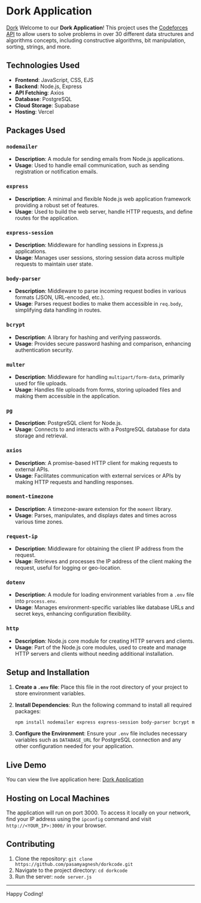 # Dork Application

[Dork](D:/dork.png)
Welcome to our **Dork Application**! This project uses the [Codeforces API](https://codeforces.com/apiHelp) to allow users to solve problems in over 30 different data structures and algorithms concepts, including constructive algorithms, bit manipulation, sorting, strings, and more.

## Technologies Used

- **Frontend**: JavaScript, CSS, EJS
- **Backend**: Node.js, Express
- **API Fetching**: Axios
- **Database**: PostgreSQL
- **Cloud Storage**: Supabase
- **Hosting**: Vercel

## Packages Used

### `nodemailer`
- **Description**: A module for sending emails from Node.js applications.
- **Usage**: Used to handle email communication, such as sending registration or notification emails.

### `express`
- **Description**: A minimal and flexible Node.js web application framework providing a robust set of features.
- **Usage**: Used to build the web server, handle HTTP requests, and define routes for the application.

### `express-session`
- **Description**: Middleware for handling sessions in Express.js applications.
- **Usage**: Manages user sessions, storing session data across multiple requests to maintain user state.

### `body-parser`
- **Description**: Middleware to parse incoming request bodies in various formats (JSON, URL-encoded, etc.).
- **Usage**: Parses request bodies to make them accessible in `req.body`, simplifying data handling in routes.

### `bcrypt`
- **Description**: A library for hashing and verifying passwords.
- **Usage**: Provides secure password hashing and comparison, enhancing authentication security.

### `multer`
- **Description**: Middleware for handling `multipart/form-data`, primarily used for file uploads.
- **Usage**: Handles file uploads from forms, storing uploaded files and making them accessible in the application.

### `pg`
- **Description**: PostgreSQL client for Node.js.
- **Usage**: Connects to and interacts with a PostgreSQL database for data storage and retrieval.

### `axios`
- **Description**: A promise-based HTTP client for making requests to external APIs.
- **Usage**: Facilitates communication with external services or APIs by making HTTP requests and handling responses.

### `moment-timezone`
- **Description**: A timezone-aware extension for the `moment` library.
- **Usage**: Parses, manipulates, and displays dates and times across various time zones.

### `request-ip`
- **Description**: Middleware for obtaining the client IP address from the request.
- **Usage**: Retrieves and processes the IP address of the client making the request, useful for logging or geo-location.

### `dotenv`
- **Description**: A module for loading environment variables from a `.env` file into `process.env`.
- **Usage**: Manages environment-specific variables like database URLs and secret keys, enhancing configuration flexibility.

### `http`
- **Description**: Node.js core module for creating HTTP servers and clients.
- **Usage**: Part of the Node.js core modules, used to create and manage HTTP servers and clients without needing additional installation.

## Setup and Installation

1. **Create a `.env` file**: Place this file in the root directory of your project to store environment variables.

2. **Install Dependencies**: Run the following command to install all required packages:

    ```bash
    npm install nodemailer express express-session body-parser bcrypt multer pg axios moment-timezone request-ip dotenv
    ```

3. **Configure the Environment**: Ensure your `.env` file includes necessary variables such as `DATABASE_URL` for PostgreSQL connection and any other configuration needed for your application.
## Live Demo

You can view the live application here: [Dork Application](https://dork-application.vercel.app/)

## Hosting on Local Machines

The application will run on port 3000. To access it locally on your network, find your IP address using the `ipconfig` command and visit `http://<YOUR_IP>:3000/` in your browser.


## Contributing

1. Clone the repository: `git clone https://github.com/pasamyagnesh/dorkcode.git`
2. Navigate to the project directory: `cd dorkcode`
3. Run the server: `node server.js`

---

Happy Coding!
